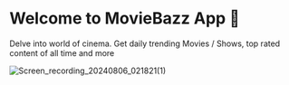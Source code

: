 # Welcome to MovieBazz App 👋

Delve into world of cinema. Get daily trending Movies / Shows, top rated content of all time and more


![Screen_recording_20240806_021821(1)](https://github.com/user-attachments/assets/228e31a8-bdd5-4aec-8db2-29c1d4730fb9)
